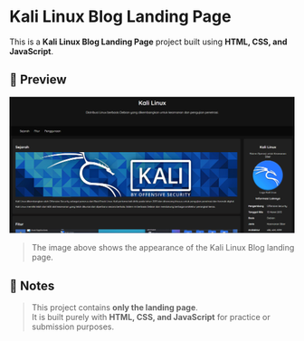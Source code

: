 # Kali Linux Blog Landing Page

This is a **Kali Linux Blog Landing Page** project built using **HTML, CSS, and JavaScript**.

## 📸 Preview

![Landing Page](assets/image/preview.png)

> The image above shows the appearance of the Kali Linux Blog landing page.

## 📌 Notes

> This project contains **only the landing page**.  
> It is built purely with **HTML, CSS, and JavaScript** for practice or submission purposes.
